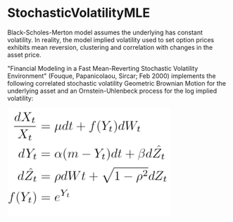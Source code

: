 # StochasticVolatilityMLE

Black-Scholes-Merton model assumes the underlying has constant volatility. In reality, the model implied volatility used to set 
option prices exhibits mean reversion, clustering and correlation with changes in the asset price.

"Financial Modeling in a Fast Mean-Reverting Stochastic Volatility Environment" (Fouque, Papanicolaou, Sircar; Feb 2000) implements the 
following correlated stochastic volatility Geometric Brownian Motion for the underlying asset and an Ornstein-Uhlenbeck process for 
the log implied volatility:

![alt text](https://raw.githubusercontent.com/BRutan/StochasticVolatilityMLE/master/Assets/SDEs.png)

